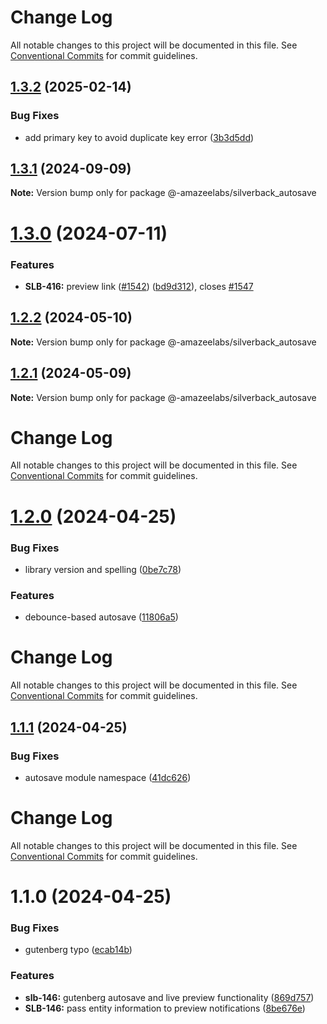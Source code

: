 # Change Log

All notable changes to this project will be documented in this file.
See [Conventional Commits](https://conventionalcommits.org) for commit guidelines.

## [1.3.2](https://github.com/AmazeeLabs/silverback-mono/compare/@-amazeelabs/silverback_autosave@1.3.1...@-amazeelabs/silverback_autosave@1.3.2) (2025-02-14)


### Bug Fixes

* add primary key to avoid duplicate key error ([3b3d5dd](https://github.com/AmazeeLabs/silverback-mono/commit/3b3d5dd98be4b3da382c91dfc4cc9c93e734bea7))





## [1.3.1](https://github.com/AmazeeLabs/silverback-mono/compare/@-amazeelabs/silverback_autosave@1.3.0...@-amazeelabs/silverback_autosave@1.3.1) (2024-09-09)

**Note:** Version bump only for package @-amazeelabs/silverback_autosave





# [1.3.0](https://github.com/AmazeeLabs/silverback-mono/compare/@-amazeelabs/silverback_autosave@1.2.2...@-amazeelabs/silverback_autosave@1.3.0) (2024-07-11)


### Features

* **SLB-416:** preview link ([#1542](https://github.com/AmazeeLabs/silverback-mono/issues/1542)) ([bd9d312](https://github.com/AmazeeLabs/silverback-mono/commit/bd9d31276d0ffb4da45cbe475ec03386d66cc722)), closes [#1547](https://github.com/AmazeeLabs/silverback-mono/issues/1547)





## [1.2.2](https://github.com/AmazeeLabs/silverback-mono/compare/@-amazeelabs/silverback_autosave@1.2.1...@-amazeelabs/silverback_autosave@1.2.2) (2024-05-10)

**Note:** Version bump only for package @-amazeelabs/silverback_autosave





## [1.2.1](https://github.com/AmazeeLabs/silverback-mono/compare/@-amazeelabs/silverback_autosave@1.2.0...@-amazeelabs/silverback_autosave@1.2.1) (2024-05-09)

**Note:** Version bump only for package @-amazeelabs/silverback_autosave





# Change Log

All notable changes to this project will be documented in this file. See
[Conventional Commits](https://conventionalcommits.org) for commit guidelines.

# [1.2.0](https://github.com/AmazeeLabs/silverback-mono/compare/@-amazeelabs/silverback_autosave@1.1.1...@-amazeelabs/silverback_autosave@1.2.0) (2024-04-25)

### Bug Fixes

- library version and spelling
  ([0be7c78](https://github.com/AmazeeLabs/silverback-mono/commit/0be7c788154342c7a6e9e62e7984865f26193021))

### Features

- debounce-based autosave
  ([11806a5](https://github.com/AmazeeLabs/silverback-mono/commit/11806a57773c6b0d81ffe0388568cb11cc2825c6))

# Change Log

All notable changes to this project will be documented in this file. See
[Conventional Commits](https://conventionalcommits.org) for commit guidelines.

## [1.1.1](https://github.com/AmazeeLabs/silverback-mono/compare/@-amazeelabs/silverback_autosave@1.1.0...@-amazeelabs/silverback_autosave@1.1.1) (2024-04-25)

### Bug Fixes

- autosave module namespace
  ([41dc626](https://github.com/AmazeeLabs/silverback-mono/commit/41dc6262ecf9bb3803bd90a3e1e3545d085f0a3b))

# Change Log

All notable changes to this project will be documented in this file. See
[Conventional Commits](https://conventionalcommits.org) for commit guidelines.

# 1.1.0 (2024-04-25)

### Bug Fixes

- gutenberg typo
  ([ecab14b](https://github.com/AmazeeLabs/silverback-mono/commit/ecab14bf964c12f840418b78ad2c5f21ecc58d93))

### Features

- **slb-146:** gutenberg autosave and live preview functionality
  ([869d757](https://github.com/AmazeeLabs/silverback-mono/commit/869d757cae5b057fbfced015d6f16dc0d9c6e3f5))
- **SLB-146:** pass entity information to preview notifications
  ([8be676e](https://github.com/AmazeeLabs/silverback-mono/commit/8be676ec5379216b06e2eb77403c800f31e80f4e))
